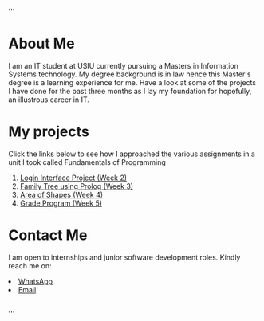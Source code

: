 '''
<br />
    <h1>About Me</h1>
    <p>
      I am an IT student at USIU currently pursuing a Masters in Information
      Systems technology. My degree background is in law hence this Master's
      degree is a learning experience for me. Have a look at some of the
      projects I have done for the past three months as I lay my foundation for
      hopefully, an illustrous career in IT.
    </p>
    <h1>My projects</h1>
    <p>
      Click the links below to see how I approached the various assignments in a
      unit I took called Fundamentals of Programming
    </p>
    <ol>
      <li>
        <a
          href="https://github.com/19992018/fundamentals-of-progamming-portfolio/tree/main/sign-in-group-assignment"
          >Login Interface Project (Week 2)</a
        >
      </li>
      <li>
        <a
          href="https://github.com/19992018/fundamentals-of-progamming-portfolio/blob/main/margret_mauno_family_tree%20(1).pl"
          >Family Tree using Prolog (Week 3)</a
        >
      </li>
      <li>
        <a
          href="https://github.com/19992018/fundamentals-of-progamming-portfolio/tree/main/Area-%20in%20various%20programs"
          >Area of Shapes (Week 4)</a
        >
      </li>
      <li>
        <a
          href="https://github.com/19992018/fundamentals-of-progamming-portfolio/blob/main/Grades%20program.py"
          >Grade Program (Week 5)</a
        >
      </li>
    </ol>
    <h1>Contact Me</h1>
    <p>
      I am open to internships and junior software development roles. Kindly
      reach me on:
    </p>
    <li><a href="#">WhatsApp</a></li>
    <li><a href="#">Email</a></li>
    <br />


'''

